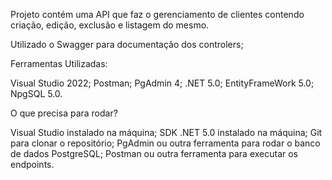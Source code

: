 Projeto contém uma API que faz o gerenciamento de clientes contendo criação, edição, exclusão e listagem do mesmo.

Utilizado o Swagger para documentação dos controlers;

Ferramentas Utilizadas:

Visual Studio 2022;
Postman;
PgAdmin 4;
.NET 5.0;
EntityFrameWork 5.0;
NpgSQL 5.0.

O que precisa para rodar?

Visual Studio instalado na máquina;
SDK .NET 5.0 instalado na máquina;
Git para clonar o repositório;
PgAdmin ou outra ferramenta para rodar o banco de dados PostgreSQL;
Postman ou outra ferramenta para executar os endpoints.
